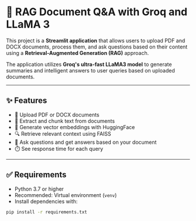 # 🧠 RAG Document Q&A with Groq and LLaMA 3

This project is a **Streamlit application** that allows users to upload PDF and DOCX documents, process them, and ask questions based on their content using a **Retrieval-Augmented Generation (RAG)** approach.

The application utilizes **Groq's ultra-fast LLaMA3 model** to generate summaries and intelligent answers to user queries based on uploaded documents.

---

## ✨ Features

- 📄 Upload PDF or DOCX documents
- 🧠 Extract and chunk text from documents
- 🧬 Generate vector embeddings with HuggingFace
- 🔍 Retrieve relevant context using FAISS
- 💬 Ask questions and get answers based on your document
- ⏱️ See response time for each query

---

## ✅ Requirements

- Python 3.7 or higher
- Recommended: Virtual environment (`venv`)
- Install dependencies with:

```bash
pip install -r requirements.txt
